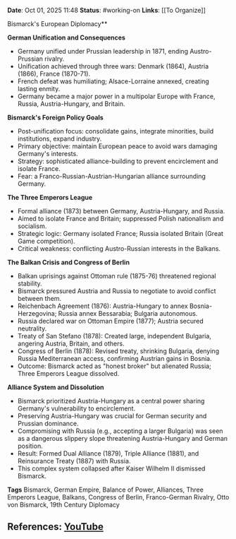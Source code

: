 **Date**: Oct 01, 2025 11:48
**Status**: #working-on
**Links**: [[To Organize]] 

Bismarck's European Diplomacy**

**German Unification and Consequences**
*   Germany unified under Prussian leadership in 1871, ending Austro-Prussian rivalry.
*   Unification achieved through three wars: Denmark (1864), Austria (1866), France (1870-71).
*   French defeat was humiliating; Alsace-Lorraine annexed, creating lasting enmity.
*   Germany became a major power in a multipolar Europe with France, Russia, Austria-Hungary, and Britain.

**Bismarck's Foreign Policy Goals**
*   Post-unification focus: consolidate gains, integrate minorities, build institutions, expand industry.
*   Primary objective: maintain European peace to avoid wars damaging Germany's interests.
*   Strategy: sophisticated alliance-building to prevent encirclement and isolate France.
*   Fear: a Franco-Russian-Austrian-Hungarian alliance surrounding Germany.

**The Three Emperors League**
*   Formal alliance (1873) between Germany, Austria-Hungary, and Russia.
*   Aimed to isolate France and Britain; suppressed Polish nationalism and socialism.
*   Strategic logic: Germany isolated France; Russia isolated Britain (Great Game competition).
*   Critical weakness: conflicting Austro-Russian interests in the Balkans.

**The Balkan Crisis and Congress of Berlin**
*   Balkan uprisings against Ottoman rule (1875-76) threatened regional stability.
*   Bismarck pressured Austria and Russia to negotiate to avoid conflict between them.
*   Reichenbach Agreement (1876): Austria-Hungary to annex Bosnia-Herzegovina; Russia annex Bessarabia; Bulgaria autonomous.
*   Russia declared war on Ottoman Empire (1877); Austria secured neutrality.
*   Treaty of San Stefano (1878): Created large, independent Bulgaria, angering Austria, Britain, and others.
*   Congress of Berlin (1878): Revised treaty, shrinking Bulgaria, denying Russia Mediterranean access, confirming Austrian gains in Bosnia.
*   Outcome: Bismarck acted as "honest broker" but alienated Russia; Three Emperors League dissolved.

**Alliance System and Dissolution**
*   Bismarck prioritized Austria-Hungary as a central power sharing Germany's vulnerability to encirclement.
*   Preserving Austria-Hungary was crucial for German security and Prussian dominance.
*   Compromising with Russia (e.g., accepting a larger Bulgaria) was seen as a dangerous slippery slope threatening Austria-Hungary and German position.
*   Result: Formed Dual Alliance (1879), Triple Alliance (1881), and Reinsurance Treaty (1887) with Russia.
*   This complex system collapsed after Kaiser Wilhelm II dismissed Bismarck.

**Tags**
Bismarck, German Empire, Balance of Power, Alliances, Three Emperors League, Balkans, Congress of Berlin, Franco-German Rivalry, Otto von Bismarck, 19th Century Diplomacy

## References: [YouTube](https://www.youtube.com/watch?v=XqvgWBfMWHo)
